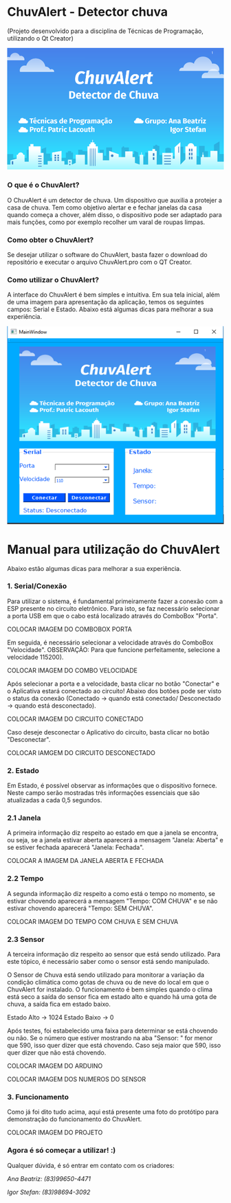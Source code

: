 # ChuvAlert - Detector chuva

(Projeto desenvolvido para a disciplina de Técnicas de Programação, utilizando o Qt Creator)

![](figuras/Chuvalert_Slide.png)

### O que é o ChuvAlert?

O ChuvAlert é um detector de chuva. Um dispositivo que auxilia a protejer a casa de chuva. Tem como objetivo alertar e e fechar janelas da casa quando começa a chover, além disso, o dispositivo pode ser adaptado para mais funções, como por exemplo recolher um varal de roupas limpas.

### Como obter o ChuvAlert?

Se desejar utilizar o software do ChuvAlert, basta fazer o download do repositório e executar o arquivo ChuvAlert.pro com o QT Creator. 

### Como utilizar o ChuvAlert?

A interface do ChuvAlert é bem simples e intuitiva. Em sua tela inicial, além de uma imagem para apresentação da aplicação, temos os seguintes campos: Serial e Estado. Abaixo está algumas dicas para melhorar a sua experiência.

![](figuras/1.PNG)

# Manual para utilização do ChuvAlert

Abaixo estão algumas dicas para melhorar a sua experiência.

### 1. Serial/Conexão

Para utilizar o sistema, é fundamental primeiramente fazer a conexão com a ESP presente no circuito eletrônico. Para isto, se faz necessário selecionar a porta USB em que o cabo está localizado através do ComboBox "Porta".

COLOCAR IMAGEM DO COMBOBOX PORTA

Em seguida, é necessário selecionar a velocidade através do ComboBox "Velocidade".
OBSERVAÇÃO: Para que funcione perfeitamente, selecione a velocidade 115200).

COLOCAR IMAGEM DO COMBO VELOCIDADE

Após selecionar a porta e a velocidade, basta clicar no botão "Conectar" e o Aplicativa estará conectado ao circuito! 
Abaixo dos botões pode ser visto o status da conexão (Conectado -> quando está conectado/ Desconectado -> quando está desconectado).

COLOCAR IMAGEM DO CIRCUITO CONECTADO

Caso deseje desconectar o Aplicativo do circuito, basta clicar no botão "Desconectar".

COLOCAR IAMGEM DO CIRCUITO DESCONECTADO

### 2. Estado

Em Estado, é possível observar as informações que o dispositivo fornece. Neste campo serão mostradas três informações essenciais que são atualizadas a cada 0,5 segundos.

### 2.1 Janela

A primeira informação diz respeito ao estado em que a janela se encontra, ou seja, se a janela estivar aberta aparecerá a mensagem "Janela: Aberta" e se estiver fechada aparecerá "Janela: Fechada". 

COLOCAR A IMAGEM DA JANELA ABERTA E FECHADA

### 2.2 Tempo

A segunda informação diz respeito a como está o tempo no momento, se estivar chovendo aparecerá a mensagem "Tempo: COM CHUVA" e se não estivar chovendo aparecerá "Tempo: SEM CHUVA".

COLOCAR IMAGEM DO TEMPO COM CHUVA E SEM CHUVA

### 2.3 Sensor 

A terceira informação diz respeito ao sensor que está sendo utilizado. Para este tópico, é necessário saber como o sensor está sendo manipulado.

O Sensor de Chuva está sendo utilizado para monitorar a variação da condição climática como gotas de chuva ou de neve do local em que o ChuvAlert for instalado. O funcionamento é bem simples quando o clima está seco a saída do sensor fica em estado alto e quando há uma gota de chuva, a saída fica em estado baixo.

Estado Alto -> 1024
Estado Baixo -> 0

Após testes, foi estabelecido uma faixa para determinar se está chovendo ou não. Se o número que estiver mostrando na aba "Sensor: " for menor que 590, isso quer dizer que está chovendo. Caso seja maior que 590, isso quer dizer que não está chovendo.

COLOCAR IMAGEM  DO ARDUINO

COLOCAR IMAGEM DOS NUMEROS DO SENSOR

### 3. Funcionamento

Como já foi dito tudo acima, aqui está presente uma foto do protótipo para demonstração do funcionamento do ChuvAlert.

COLOCAR IMAGEM DO PROJETO

### Agora é só começar a utilizar! :)

Qualquer dúvida, é só entrar em contato com os criadores:


*Ana Beatriz: (83)99650-4471*

*Igor Stefan: (83)98694-3092*


